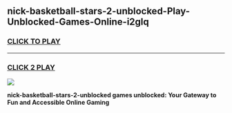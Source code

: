 
## nick-basketball-stars-2-unblocked-Play-Unblocked-Games-Online-i2glq
<h3>
<a href="https://premium76.site?title=nick-basketball-stars-2-unblocked&ref=25A">CLICK TO PLAY</a></h3>
<hr>

<h3>
<a href="https://premium76.site?title=nick-basketball-stars-2-unblocked&ref=25A">CLICK 2 PLAY</a>
  
</h3>

<a href="https://premium76.site?title=nick-basketball-stars-2-unblocked&ref=25A"><img src="https://clearcache.store/games.png"></a>


**nick-basketball-stars-2-unblocked games unblocked: Your Gateway to Fun and Accessible Online Gaming**
